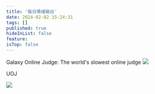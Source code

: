 ```yaml
---
title: '每日情绪输出'
date: 2024-02-02 15:24:31
tags: []
published: true
hideInList: false
feature: 
isTop: false
---
```

Galaxy Online Judge: The world's slowest online judge
![](https://WRuperD.github.io/post-images/1706858720182.png)

UOJ

![](https://WRuperD.github.io/post-images/1706858730975.png)